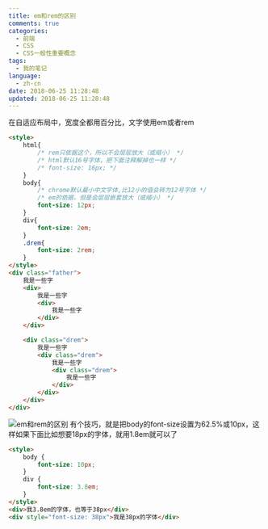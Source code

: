 ```yaml
---
title: em和rem的区别
comments: true
categories:
  - 前端
  - CSS
  - CSS一般性重要概念
tags:
  - 我的笔记
language:
  - zh-cn
date: 2018-06-25 11:28:48
updated: 2018-06-25 11:28:48
---
```

在自适应布局中，宽度全都用百分比，文字使用em或者rem
```html
<style>
	html{
		/* rem只依据这个，所以不会层层放大（或缩小） */
		/* html默认16号字体，把下面注释解掉也一样 */
		/* font-size: 16px; */
	}
	body{
		/* chrome默认最小中文字体,比12小的值会转为12号字体 */
		/* em的依据，但是会层层嵌套放大（或缩小） */
		font-size: 12px;
	}
	div{
		font-size: 2em;
	}
	.drem{
		font-size: 2rem;
	}
</style>
<div class="father">
	我是一些字
	<div>
		我是一些字
		<div>
			我是一些字
		</div>
	</div>

	<div class="drem">
		我是一些字
		<div class="drem">
			我是一些字
			<div class="drem">
				我是一些字
			</div>
		</div>
	</div>
</div>
```
![em和rem的区别](/images/em和rem的区别.png)
有个技巧，就是把body的font-size设置为62.5%或10px，这样如果下面比如想要18px的字体，就用1.8em就可以了
```html
<style>
	body {
		font-size: 10px;
	}
	div {
		font-size: 3.8em;
	}
</style>
<div>我3.8em的字体，也等于38px</div>
<div style="font-size: 38px">我是38px的字体</div>
```